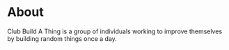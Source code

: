 # About

Club Build A Thing is a group of individuals working to improve themselves by building random things once a day.
